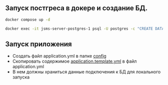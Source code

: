 ## Запуск постгреса в докере и создание БД.

```bash
docker compose up -d
```

```bash
docker exec -it jsms-server-postgres-1 psql -U postgres -c "CREATE DATABASE jsms_db"
```

## Запуск приложения
* Создать файл application.yml в папке [config](./config)
* Скопировать содержимое [application.template.yml](./config/application.template.yml) в файл application.yml
* В нем должны храниться данные подключения к БД для локального запуска

